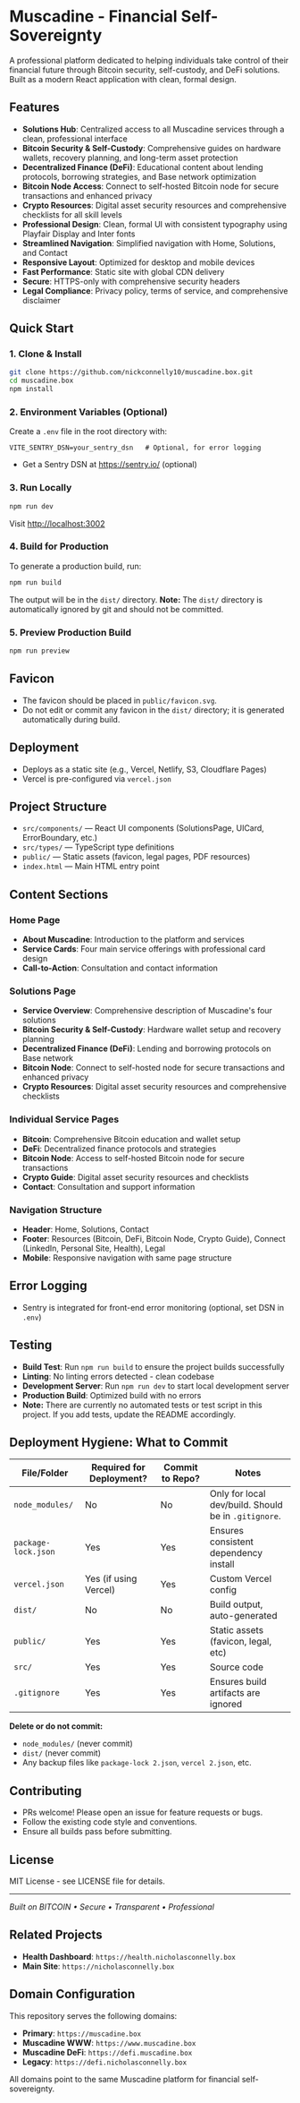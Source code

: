 # Muscadine - Financial Self-Sovereignty

A professional platform dedicated to helping individuals take control of their financial future through Bitcoin security, self-custody, and DeFi solutions. Built as a modern React application with clean, formal design.

## Features

- **Solutions Hub**: Centralized access to all Muscadine services through a clean, professional interface
- **Bitcoin Security & Self-Custody**: Comprehensive guides on hardware wallets, recovery planning, and long-term asset protection
- **Decentralized Finance (DeFi)**: Educational content about lending protocols, borrowing strategies, and Base network optimization
- **Bitcoin Node Access**: Connect to self-hosted Bitcoin node for secure transactions and enhanced privacy
- **Crypto Resources**: Digital asset security resources and comprehensive checklists for all skill levels
- **Professional Design**: Clean, formal UI with consistent typography using Playfair Display and Inter fonts
- **Streamlined Navigation**: Simplified navigation with Home, Solutions, and Contact
- **Responsive Layout**: Optimized for desktop and mobile devices
- **Fast Performance**: Static site with global CDN delivery
- **Secure**: HTTPS-only with comprehensive security headers
- **Legal Compliance**: Privacy policy, terms of service, and comprehensive disclaimer

## Quick Start

### 1. Clone & Install

```bash
git clone https://github.com/nickconnelly10/muscadine.box.git
cd muscadine.box
npm install
```

### 2. Environment Variables (Optional)

Create a `.env` file in the root directory with:

```
VITE_SENTRY_DSN=your_sentry_dsn   # Optional, for error logging
```

- Get a Sentry DSN at https://sentry.io/ (optional)

### 3. Run Locally

```bash
npm run dev
```
Visit [http://localhost:3002](http://localhost:3002)

### 4. Build for Production

To generate a production build, run:

```bash
npm run build
```

The output will be in the `dist/` directory. **Note:** The `dist/` directory is automatically ignored by git and should not be committed.

### 5. Preview Production Build

```bash
npm run preview
```

## Favicon

- The favicon should be placed in `public/favicon.svg`.
- Do not edit or commit any favicon in the `dist/` directory; it is generated automatically during build.

## Deployment

- Deploys as a static site (e.g., Vercel, Netlify, S3, Cloudflare Pages)
- Vercel is pre-configured via `vercel.json`

## Project Structure

- `src/components/` — React UI components (SolutionsPage, UICard, ErrorBoundary, etc.)
- `src/types/` — TypeScript type definitions
- `public/` — Static assets (favicon, legal pages, PDF resources)
- `index.html` — Main HTML entry point

## Content Sections

### Home Page
- **About Muscadine**: Introduction to the platform and services
- **Service Cards**: Four main service offerings with professional card design
- **Call-to-Action**: Consultation and contact information

### Solutions Page
- **Service Overview**: Comprehensive description of Muscadine's four solutions
- **Bitcoin Security & Self-Custody**: Hardware wallet setup and recovery planning
- **Decentralized Finance (DeFi)**: Lending and borrowing protocols on Base network
- **Bitcoin Node**: Connect to self-hosted node for secure transactions and enhanced privacy
- **Crypto Resources**: Digital asset security resources and comprehensive checklists

### Individual Service Pages
- **Bitcoin**: Comprehensive Bitcoin education and wallet setup
- **DeFi**: Decentralized finance protocols and strategies
- **Bitcoin Node**: Access to self-hosted Bitcoin node for secure transactions
- **Crypto Guide**: Digital asset security resources and checklists
- **Contact**: Consultation and support information

### Navigation Structure
- **Header**: Home, Solutions, Contact
- **Footer**: Resources (Bitcoin, DeFi, Bitcoin Node, Crypto Guide), Connect (LinkedIn, Personal Site, Health), Legal
- **Mobile**: Responsive navigation with same page structure

## Error Logging

- Sentry is integrated for front-end error monitoring (optional, set DSN in `.env`)

## Testing

- **Build Test**: Run `npm run build` to ensure the project builds successfully
- **Linting**: No linting errors detected - clean codebase
- **Development Server**: Run `npm run dev` to start local development server
- **Production Build**: Optimized build with no errors
- **Note:** There are currently no automated tests or test script in this project. If you add tests, update the README accordingly.

## Deployment Hygiene: What to Commit

| File/Folder         | Required for Deployment? | Commit to Repo? | Notes                                 |
|---------------------|-------------------------|-----------------|---------------------------------------|
| `node_modules/`     | No                      | No              | Only for local dev/build. Should be in `.gitignore`. |
| `package-lock.json` | Yes                     | Yes             | Ensures consistent dependency install |
| `vercel.json`       | Yes (if using Vercel)   | Yes             | Custom Vercel config                  |
| `dist/`             | No                      | No              | Build output, auto-generated          |
| `public/`           | Yes                     | Yes             | Static assets (favicon, legal, etc)   |
| `src/`              | Yes                     | Yes             | Source code                           |
| `.gitignore`        | Yes                     | Yes             | Ensures build artifacts are ignored   |

**Delete or do not commit:**
- `node_modules/` (never commit)
- `dist/` (never commit)
- Any backup files like `package-lock 2.json`, `vercel 2.json`, etc.

## Contributing

- PRs welcome! Please open an issue for feature requests or bugs.
- Follow the existing code style and conventions.
- Ensure all builds pass before submitting.

## License

MIT License - see LICENSE file for details.

---

*Built on BITCOIN • Secure • Transparent • Professional*

## Related Projects

- **Health Dashboard**: `https://health.nicholasconnelly.box`
- **Main Site**: `https://nicholasconnelly.box`

## Domain Configuration

This repository serves the following domains:
- **Primary**: `https://muscadine.box`
- **Muscadine WWW**: `https://www.muscadine.box`
- **Muscadine DeFi**: `https://defi.muscadine.box`
- **Legacy**: `https://defi.nicholasconnelly.box`

All domains point to the same Muscadine platform for financial self-sovereignty. 